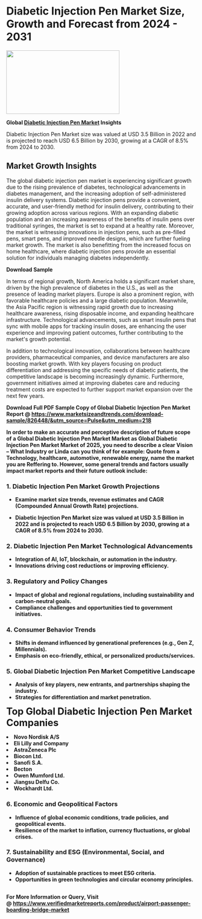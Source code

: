<H1>Diabetic Injection Pen Market Size, Growth and Forecast from 2024 - 2031</H1><img class="aligncenter size-medium wp-image-584254" src="https://thirdeyenews.in/wp-content/uploads/2024/09/Global-Market-Research-300x168.jpeg" alt="" width="300" height="168" /><p><strong>Global&nbsp;<a href="https://www.marketsizeandtrends.com/download-sample/826448/&amp;utm_source=Pulse&amp;utm_medium=218">Diabetic Injection Pen Market</a> Insights</strong></p><p>Diabetic Injection Pen Market size was valued at USD 3.5 Billion in 2022 and is projected to reach USD 6.5 Billion by 2030, growing at a CAGR of 8.5% from 2024 to 2030.</p><p><h2>Market Growth Insights</h2> <p>The global diabetic injection pen market is experiencing significant growth due to the rising prevalence of diabetes, technological advancements in diabetes management, and the increasing adoption of self-administered insulin delivery systems. Diabetic injection pens provide a convenient, accurate, and user-friendly method for insulin delivery, contributing to their growing adoption across various regions. With an expanding diabetic population and an increasing awareness of the benefits of insulin pens over traditional syringes, the market is set to expand at a healthy rate. Moreover, the market is witnessing innovations in injection pens, such as pre-filled pens, smart pens, and improved needle designs, which are further fueling market growth. The market is also benefitting from the increased focus on home healthcare, where diabetic injection pens provide an essential solution for individuals managing diabetes independently.</p> <p><strong>Download Sample</strong></p> <p>In terms of regional growth, North America holds a significant market share, driven by the high prevalence of diabetes in the U.S., as well as the presence of leading market players. Europe is also a prominent region, with favorable healthcare policies and a large diabetic population. Meanwhile, the Asia Pacific region is witnessing rapid growth due to increasing healthcare awareness, rising disposable income, and expanding healthcare infrastructure. Technological advancements, such as smart insulin pens that sync with mobile apps for tracking insulin doses, are enhancing the user experience and improving patient outcomes, further contributing to the market's growth potential.</p> <p>In addition to technological innovation, collaborations between healthcare providers, pharmaceutical companies, and device manufacturers are also boosting market growth. With key players focusing on product differentiation and addressing the specific needs of diabetic patients, the competitive landscape is becoming increasingly dynamic. Furthermore, government initiatives aimed at improving diabetes care and reducing treatment costs are expected to further support market expansion over the next few years.</p> <p><strong></p><p><span class=""><strong>Download Full PDF Sample Copy of Global Diabetic Injection Pen Market Report</strong> @ <a href="https://www.marketsizeandtrends.com/download-sample/826448/&amp;utm_source=Pulse&amp;utm_medium=218" target="_blank">https://www.marketsizeandtrends.com/download-sample/826448/&amp;utm_source=Pulse&amp;utm_medium=218</a></span></p><p>In order to make an accurate and perceptive description of future scope of a Global&nbsp;Diabetic Injection Pen Market Market as Global&nbsp;Diabetic Injection Pen Market Market of 2025, you need to describe a clear Vision &ndash; What Industry or Linda can you think of for example: Quote from a Technology, healthcare, automotive, renewable energy, name the market you are Reffering to. However, some general trends and factors usually impact market reports and their future outlook include:</p><h3>1.&nbsp;<strong>Diabetic Injection Pen Market Growth Projections</strong></h3><ul><li>Examine market size trends, revenue estimates and CAGR (Compounded Annual Growth Rate) projections.</li><li><p>Diabetic Injection Pen Market size was valued at USD 3.5 Billion in 2022 and is projected to reach USD 6.5 Billion by 2030, growing at a CAGR of 8.5% from 2024 to 2030.</p></li></ul><h3>2.&nbsp;<strong>Diabetic Injection Pen Market Technological Advancements</strong></h3><ul><li>Integration of AI, IoT, blockchain, or automation in the industry.</li><li>Innovations driving cost reductions or improving efficiency.</li></ul><h3>3.&nbsp;<strong>Regulatory and Policy Changes</strong></h3><ul><li>Impact of global and regional regulations, including sustainability and carbon-neutral goals.</li><li>Compliance challenges and opportunities tied to government initiatives.</li></ul><h3>4.&nbsp;<strong>Consumer Behavior Trends</strong></h3><ul><li>Shifts in demand influenced by generational preferences (e.g., Gen Z, Millennials).</li><li>Emphasis on eco-friendly, ethical, or personalized products/services.</li></ul><h3>5.&nbsp;<strong>Global Diabetic Injection Pen Market Competitive Landscape</strong></h3><ul><li>Analysis of key players, new entrants, and partnerships shaping the industry.</li><li>Strategies for differentiation and market penetration.</li></ul><p data-pm-slice="1 1 []"><span style="color: inherit; font-family: inherit; font-size: 25px;">Top Global Diabetic Injection Pen Market Companies</span></p><div class="" data-test-id=""><p><li>Novo Nordisk A/S</li><li> Eli Lilly and Company</li><li> AstraZeneca Plc</li><li> Biocon Ltd.</li><li> Sanofi S.A.</li><li> Becton <Dickinson and Company</li><li> Owen Mumford Ltd.</li><li> Jiangsu Delfu Co.</li><li> Wockhardt Ltd.</li></p></div><h3>6.&nbsp;<strong>Economic and Geopolitical Factors</strong></h3><ul><li>Influence of global economic conditions, trade policies, and geopolitical events.</li><li>Resilience of the market to inflation, currency fluctuations, or global crises.</li></ul><h3>7.&nbsp;<strong>Sustainability and ESG (Environmental, Social, and Governance)</strong></h3><ul><li>Adoption of sustainable practices to meet ESG criteria.</li><li>Opportunities in green technologies and circular economy principles.</li></ul><h2><strong style="font-size: 14px;">For More Information or Query, Visit @&nbsp;</strong><a style="background-color: #ffffff; font-size: 14px;" href="https://www.marketsizeandtrends.com/report/diabetic-injection-pen-market/" target="_blank">https://www.verifiedmarketreports.com/product/airport-passenger-boarding-bridge-market</a></h2>

